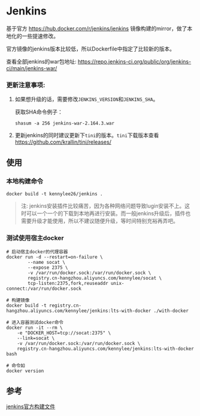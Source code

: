 # Jenkins

基于官方 https://hub.docker.com/r/jenkins/jenkins 镜像构建的mirror，做了本地化的一些提速修改。

官方镜像的jenkins版本比较低，所以Dockerfile中指定了比较新的版本。

查看全部jenkins的war包地址: https://repo.jenkins-ci.org/public/org/jenkins-ci/main/jenkins-war/

### 更新注意事项:

1. 如果想升级的话，需要修改`JENKINS_VERSION`和`JENKINS_SHA`。

	获取SHA命令例子：

	```
	shasum -a 256 jenkins-war-2.164.3.war
	```

2. 更新jenkins的同时建议更新下`tini`的版本。`tini`下载版本查看 https://github.com/krallin/tini/releases/

## 使用

### 本地构建命令

```
docker build -t kennylee26/jenkins .
```

>注: jenkins安装插件比较痛苦，因为各种网络问题导致lugin安装不上。这时可以一个一个的下载到本地再进行安装。而一般jenkins升级后，插件也需要升级才能使用，所以不建议随便升级，等时间特别充裕再弄吧。

### 测试使用宿主docker

```
# 启动宿主docker的代理容器
docker run -d --restart=on-failure \
		--name socat \
		--expose 2375 \
		-v /var/run/docker.sock:/var/run/docker.sock \
		registry.cn-hangzhou.aliyuncs.com/kennylee/socat \
		tcp-listen:2375,fork,reuseaddr unix-connect:/var/run/docker.sock
		
# 构建镜像
docker build -t registry.cn-hangzhou.aliyuncs.com/kennylee/jenkins:lts-with-docker ./with-docker

# 进入容器测试docker命令
docker run -it --rm \
	-e "DOCKER_HOST=tcp://socat:2375" \
	--link=socat \
	-v /var/run/docker.sock:/var/run/docker.sock \
	registry.cn-hangzhou.aliyuncs.com/kennylee/jenkins:lts-with-docker bash
	
# 命令如
docker version
```

## 参考

[jenkins官方构建文件](https://github.com/jenkinsci/docker)


